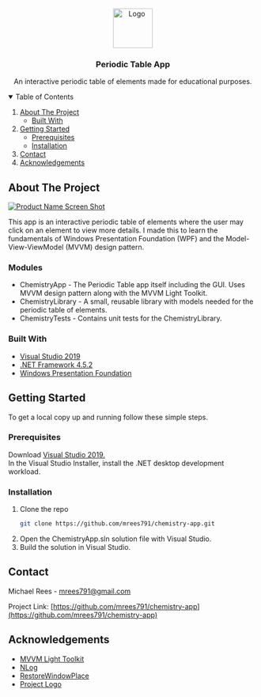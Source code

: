 <!-- PROJECT SHIELDS -->
<!--
*** I'm using markdown "reference style" links for readability.
*** Reference links are enclosed in brackets [ ] instead of parentheses ( ).
*** See the bottom of this document for the declaration of the reference variables
*** for contributors-url, forks-url, etc. This is an optional, concise syntax you may use.
*** https://www.markdownguide.org/basic-syntax/#reference-style-links
-->



<!-- PROJECT LOGO -->
<br />
<p align="center">
  <a href="https://www.vecteezy.com/free-vector/atom">
    <img src="images/logo.png" alt="Logo" width="80" height="80">
  </a>

  <h3 align="center">Periodic Table App</h3>

  <p align="center">
    An interactive periodic table of elements made for educational purposes.
  </p>
</p>



<!-- TABLE OF CONTENTS -->
<details open="open">
  <summary>Table of Contents</summary>
  <ol>
    <li>
      <a href="#about-the-project">About The Project</a>
      <ul>
        <li><a href="#built-with">Built With</a></li>
      </ul>
    </li>
    <li>
      <a href="#getting-started">Getting Started</a>
      <ul>
        <li><a href="#prerequisites">Prerequisites</a></li>
        <li><a href="#installation">Installation</a></li>
      </ul>
    </li>
    <li><a href="#contact">Contact</a></li>
    <li><a href="#acknowledgements">Acknowledgements</a></li>
  </ol>
</details>



<!-- ABOUT THE PROJECT -->
## About The Project

[![Product Name Screen Shot][product-screenshot]](https://github.com/mrees791/chemistry-app)

This app is an interactive periodic table of elements where the user may click on an element to view more details. I made this to learn the fundamentals of Windows Presentation Foundation (WPF) and the Model-View-ViewModel (MVVM) design pattern.

### Modules
* ChemistryApp - The Periodic Table app itself including the GUI. Uses MVVM design pattern along with the MVVM Light Toolkit.
* ChemistryLibrary - A small, reusable library with models needed for the periodic table of elements.
* ChemistryTests - Contains unit tests for the ChemistryLibrary.

### Built With

* [Visual Studio 2019](https://visualstudio.microsoft.com/downloads/)
* [.NET Framework 4.5.2](https://www.microsoft.com/en-us/download/details.aspx?id=42642)
* [Windows Presentation Foundation](https://docs.microsoft.com/en-us/dotnet/desktop/wpf/overview/?view=netdesktop-5.0)

<!-- GETTING STARTED -->
## Getting Started

To get a local copy up and running follow these simple steps.

### Prerequisites

Download [Visual Studio 2019.](https://visualstudio.microsoft.com/downloads/)<br/>
In the Visual Studio Installer, install the .NET desktop development workload.

### Installation

1. Clone the repo
   ```sh
   git clone https://github.com/mrees791/chemistry-app.git
   ```
2. Open the ChemistryApp.sln solution file with Visual Studio.
3. Build the solution in Visual Studio.

<!-- CONTACT -->
## Contact

Michael Rees - mrees791@gmail.com

Project Link: [https://github.com/mrees791/chemistry-app](https://github.com/mrees791/chemistry-app)



<!-- ACKNOWLEDGEMENTS -->
## Acknowledgements
* [MVVM Light Toolkit](http://www.mvvmlight.net/)
* [NLog](https://nlog-project.org/)
* [RestoreWindowPlace](https://www.nuget.org/packages/RestoreWindowPlace)
* [Project Logo](https://www.vecteezy.com/free-vector/atom)

<!-- MARKDOWN LINKS & IMAGES -->
[product-screenshot]: images/screenshot.png
